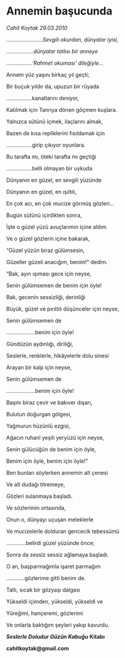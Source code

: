 # Annemin başucunda

*Cahit Koytak 29.03.2010*

<div class="yazi">
<p>........................<i>Sevgili okurdan, dünyalar iyisi, </i></p>
<p><i>..................dünyalar tatlısı bir anneye </i></p>
<p><i>.................‘Rahmet okuması’ dileğiyle…</i></p>
<p>Annem yüz yaşını birkaç yıl geçti;</p>
<p>Bir buçuk yıldır da, upuzun bir rüyada</p>
<p>.................kanatlarını deniyor, </p>
<p>Katılmak için Tanrıya dönen göçmen kuşlara.</p>
<p>Yalnızca sütünü içmek, ilaçlarını almak,</p>
<p>Bazen de kısa repliklerini fısıldamak için </p>
<p>.................girip çıkıyor oyunlara.</p>
<p>Bu tarafta mı, öteki tarafta mı geçtiği</p>
<p>.................belli olmayan bir uykuda</p>
<p>Dünyanın en güzel, en sevgili yüzünde</p>
<p>Dünyanın en güzel, en ışıltılı,</p>
<p>En çok acı, en çok mucize görmüş gözleri...</p>
<p>Bugün sütünü içirdikten sonra,</p>
<p>İşte o güzel yüzü avuçlarımın içine aldım</p>
<p>Ve o güzel gözlerin içine bakarak,</p>
<p>“Güzel yüzün biraz gülümsesin, </p>
<p>Güzeller güzeli anacığım, benim!” dedim.</p>
<p>“Bak, ayın ışıması gece için neyse,</p>
<p>Senin gülümsemen de benim için öyle!</p>
<p>Bak, gecenin sessizliği, derinliği</p>
<p>Büyük, güzel ve pırıltılı düşünceler için neyse,</p>
<p>Senin gülümsemen de </p>
<p>...................benim için öyle!</p>
<p>Gündüzün aydınlığı, diriliği, </p>
<p>Seslerle, renklerle, hikâyelerle dolu sinesi</p>
<p>Arayan bir kalp için neyse,</p>
<p>Senin gülümsemen de</p>
<p>...................benim için öyle!</p>
<p>Başını biraz çevir ve bakıver dışarı,</p>
<p>Bulutun doğurgan gölgesi,</p>
<p>Yağmurun hüzünlü ezgisi,</p>
<p>Ağacın ruhanî yeşili yeryüzü için neyse,</p>
<p>Senin gülücüğün de benim için öyle,</p>
<p>Benim için öyle, benim için öyle!”</p>
<p>Ben bunları söylerken annemin alt çenesi</p>
<p>Ve alt dudağı titremeye,</p>
<p>Gözleri sulanmaya başladı.</p>
<p>Ve sözlerimin ortasında, </p>
<p>Onun o, dünyayı uçuşan meleklerle</p>
<p>Ve mucizelerle dolduran gencecik tebessümü </p>
<p>.............belirdi güzel yüzünde önce;</p>
<p>Sonra da sessiz sessiz ağlamaya başladı.</p>
<p>O an, başparmağımla işaret parmağım </p>
<p>............gözlerime gitti benim de.</p>
<p>Tatlı, sıcak bir gözyaşı dalgası</p>
<p>Yükseldi içimden, yükseldi, yükseldi ve</p>
<p>Yüreğimi, hançeremi, gözlerimi </p>
<p>Ve onlarla baktığım şeyleri yakıp kavurdu.</p>
<p><b><i>Seslerle Doludur Güzün Kabuğu</i></b><i> </i><b>Kitabı</b></p>
<p><b>cahitkoytak@gmail.com</b></p></div>
